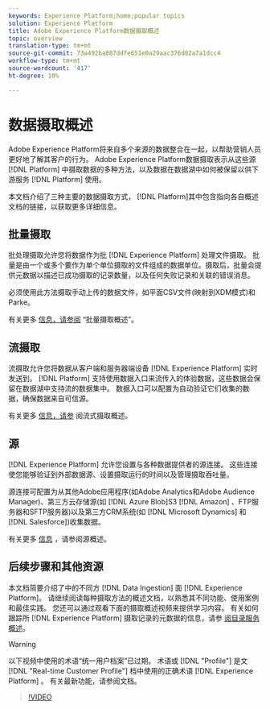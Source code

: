 ```yaml
---
keywords: Experience Platform;home;popular topics
solution: Experience Platform
title: Adobe Experience Platform数据摄取概述
topic: overview
translation-type: tm+mt
source-git-commit: 73a492ba887ddfe651e0a29aac376d82a7a1dcc4
workflow-type: tm+mt
source-wordcount: '417'
ht-degree: 10%

---
```



# 数据摄取概述

Adobe Experience Platform将来自多个来源的数据整合在一起，以帮助营销人员更好地了解其客户的行为。 Adobe Experience Platform数据摄取表示从这些源 [!DNL Platform] 中摄取数据的多种方法，以及数据在数据湖中如何被保留以供下游服务 [!DNL Platform] 使用。

本文档介绍了三种主要的数据摄取方式， [!DNL Platform]其中包含指向各自概述文档的链接，以获取更多详细信息。

## 批量摄取

批处理摄取允许您将数据作为批 [!DNL Experience Platform] 处理文件摄取。 批量是由一个或多个要作为单个单位摄取的文件组成的数据单位。摄取后，批量会提供元数据以描述已成功摄取的记录数量，以及任何失败记录和关联的错误消息。

必须使用此方法摄取手动上传的数据文件，如平面CSV文件(映射到XDM模式)和Parke。

有关更多 [信息，请参阅](./batch-ingestion/overview.md) “批量摄取概述”。

## 流摄取

流摄取允许您将数据从客户端和服务器端设备 [!DNL Experience Platform] 实时发送到。 [!DNL Platform] 支持使用数据入口来流传入的体验数据，这些数据会保留在数据湖中支持流的数据集中。 数据入口可以配置为自动验证它们收集的数据，确保数据来自可信源。

有关更多 [信息，请参](./streaming-ingestion/overview.md) 阅流式摄取概述。

## 源

[!DNL Experience Platform] 允许您设置与各种数据提供者的源连接。 这些连接使您能够验证到外部数据源、设置摄取运行的时间以及管理摄取吞吐量。

源连接可配置为从其他Adobe应用程序(如Adobe Analytics和Adobe Audience Manager)、第三方云存储源(如 [!DNL Azure Blob]S3 [!DNL Amazon] 、FTP服务器和SFTP服务器)以及第三方CRM系统(如 [!DNL Microsoft Dynamics] 和 [!DNL Salesforce])收集数据。

有关更多 [信息](../sources/home.md) ，请参阅源概述。

## 后续步骤和其他资源

本文档简要介绍了中的不同方 [!DNL Data Ingestion] 面 [!DNL Experience Platform]。 请继续阅读每种摄取方法的概述文档，以熟悉其不同功能、使用案例和最佳实践。 您还可以通过观看下面的摄取概述视频来提供学习内容。 有关如何跟踪所 [!DNL Experience Platform] 摄取记录的元数据的信息，请参 [阅目录服务概述](../catalog/home.md)。

>[!WARNING]
>
> 以下视频中使用的术语“统一用户档案”已过期。 术语或 [!DNL "Profile"] 是文 [!DNL "Real-time Customer Profile"] 档中使用的正确术语 [!DNL Experience Platform] 。 有关最新功能，请参阅文档。

>[!VIDEO](https://video.tv.adobe.com/v/27106?quality=12&learn=on)